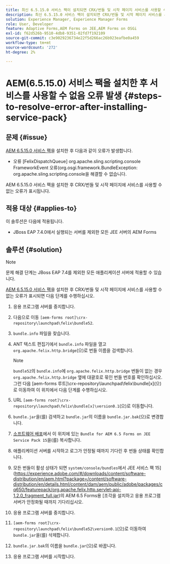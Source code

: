 ```yaml
---
title: 최신 6.5.15.0 서비스 팩이 설치되면 CRX/번들 및 시작 페이지 서비스를 사용할 수 없는 오류가 발생합니다.
description: 최신 6.5.15.0 서비스 팩이 설치되면 CRX/번들 및 시작 페이지 서비스를 사용할 수 없는 오류가 발생합니다.
solution: Experience Manager, Experience Manager Forms
role: User, Developer
feature: Adaptive Forms,AEM Forms on JEE,AEM Forms on OSGi
exl-id: f62d526b-9510-4db8-9351-02fd7f192109
source-git-commit: c3e9029236734e22f5d266ac26b923eafbe0a459
workflow-type: tm+mt
source-wordcount: '272'
ht-degree: 2%

---
```


# AEM(6.5.15.0) 서비스 팩을 설치한 후 서비스를 사용할 수 없음 오류 발생 {#steps-to-resolve-error-after-installing-service-pack}

## 문제 {#issue}

[AEM 6.5.15.0 서비스 팩](https://experience.adobe.com/#/downloads/content/software-distribution/en/aem.html?package=/content/software-distribution/en/details.html/content/dam/aem/public/adobe/packages/cq650/servicepack/aem-service-pkg-6.5.15.0.zip)을 설치한 후 다음과 같이 오류가 발생합니다.
* 오류 [FelixDispatchQueue] org.apache.sling.scripting.console FrameworkEvent 오류(org.osgi.framework.BundleException: org.apache.sling.scripting.console을 해결할 수 없습니다.

AEM 6.5.15.0 서비스 팩을 설치한 후 CRX/번들 및 시작 페이지에 서비스를 사용할 수 없는 오류가 표시됩니다.

## 적용 대상 {#applies-to}

이 솔루션은 다음에 적용됩니다.
* JBoss EAP 7.4.0에서 실행되는 서버를 제외한 모든 JEE 서버의 AEM Forms

## 솔루션 {#solution}

>[!NOTE]
>
>문제 해결 단계는 JBoss EAP 7.4를 제외한 모든 애플리케이션 서버에 적용할 수 있습니다.

[AEM 6.5.15.0 서비스 팩](https://experience.adobe.com/#/downloads/content/software-distribution/en/aem.html?package=/content/software-distribution/en/details.html/content/dam/aem/public/adobe/packages/cq650/servicepack/aem-service-pkg-6.5.15.0.zip)을 설치한 후 CRX/번들 및 시작 페이지에 서비스를 사용할 수 없는 오류가 표시되면 다음 단계를 수행하십시오.

1. 응용 프로그램 서버를 중지합니다.
1. 다음으로 이동 `[aem-forms root]\crx-repository\launchpad\felix\bundle52`.
1. `bundle.info` 파일을 찾습니다.
1. ANT 텍스트 편집기에서 `bundle.info` 파일을 열고 `org.apache.felix.http.bridge`(으)로 번들 이름을 검색합니다.

   >[!NOTE]
   >
   >`bundle52`의 `bundle.info`에 `org.apache.felix.http.bridge` 번들이 없는 경우 `org.apache.felix.http.bridge` 옆에 대괄호로 묶인 번들 번호를 확인하십시오. 그런 다음 [aem-forms 루트]\crx-repository\launchpad\felix\bundle[x]&#x200B;(으)로 이동하여 이 위치에서 다음 단계를 수행하십시오.

1. URL `[aem-forms root]\crx-repository\launchpad\felix\bundle[x]\version0.1`(으)로 이동합니다.
1. `bundle.jar`을(를) 검색하고 `bundle.jar`의 이름을 `bundle.jar.bak`(으)로 변경합니다.
1. [소프트웨어 배포](https://experience.adobe.com/#/downloads/content/software-distribution/en/aem.html?package=/content/software-distribution/en/details.html/content/dam/aem/public/adobe/packages/cq650/featurepack/bundle.jar)에서 이 위치에 있는 `Bundle for AEM 6.5 Forms on JEE Service Pack 15`을(를) 복사합니다.
1. 애플리케이션 서버를 시작하고 로그가 안정될 때까지 기다린 후 번들 상태를 확인합니다.
1. 모든 번들이 활성 상태가 되면 `system/console/bundles`에서 JEE 서비스 팩 15](https://experience.adobe.com/#/downloads/content/software-distribution/en/aem.html?package=/content/software-distribution/en/details.html/content/dam/aem/public/adobe/packages/cq650/featurepack/org.apache.felix.http.servlet-api-1.2.0_fragment_full.jar)의 AEM 6.5 Forms용 [조각을 설치하고 응용 프로그램 서버가 안정화될 때까지 기다리십시오.
1. 응용 프로그램 서버를 중지합니다.
1. `[aem-forms root]\crx-repository\launchpad\felix\bundle52\version0.1`(으)로 이동하여 `bundle.jar`을(를) 삭제합니다.
1. `bundle.jar.bak`의 이름을 `bundle.jar`(으)로 바꿉니다.
1. 응용 프로그램 서버를 시작합니다.
